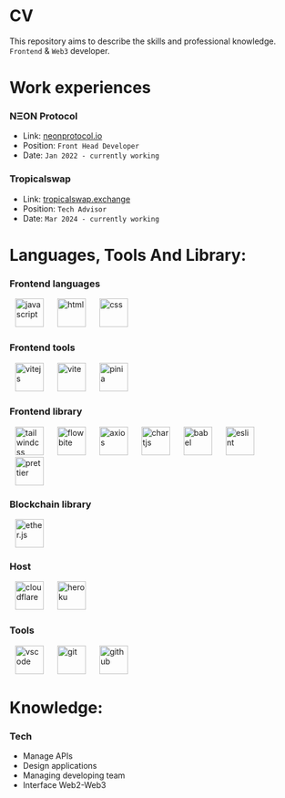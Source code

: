 # CV

This repository aims to describe the skills and professional knowledge.
`Frontend` & `Web3` developer.

# Work experiences
### NΞON Protocol
- Link: [neonprotocol.io](https://neonprotocol.io/)
- Position: `Front Head Developer`
- Date: `Jan 2022 - currently working`
### Tropicalswap
- Link: [tropicalswap.exchange](https://tropicalswap.exchange/?chain=mnt)
- Position: `Tech Advisor`
- Date: `Mar 2024 - currently working`

# Languages, Tools And Library:
### Frontend languages
<div>
<img src="https://e7.pngegg.com/pngimages/87/538/png-clipart-javascript-scalable-graphics-logo-encapsulated-postscript-javascript-icon-text-logo-thumbnail.png" alt="javascript" width="50" hspace = "10"/>
<img src="https://upload.wikimedia.org/wikipedia/commons/thumb/6/61/HTML5_logo_and_wordmark.svg/2048px-HTML5_logo_and_wordmark.svg.png" alt="html" width="50" hspace = "10"/>
<img src="https://upload.wikimedia.org/wikipedia/commons/thumb/d/d5/CSS3_logo_and_wordmark.svg/340px-CSS3_logo_and_wordmark.svg.png" alt="css" width="50" hspace = "10"/>
</div>

### Frontend tools
<div>
<img src="https://w7.pngwing.com/pngs/492/902/png-transparent-vuejs-original-wordmark-logo-icon-thumbnail.png" alt="vitejs" width="50" hspace = "10"/>
<img src="https://upload.wikimedia.org/wikipedia/commons/f/f1/Vitejs-logo.svg" alt="vite" width="50" hspace = "10"/>
<img src="https://pinia.vuejs.org/logo.svg" alt="pinia" width="50" hspace = "10"/>
</div>

### Frontend library
<div>
<img src="https://res.cloudinary.com/startup-grind/image/upload/c_fill,w_500,h_500,g_center/c_fill,dpr_2.0,f_auto,g_center,q_auto:good/v1/gcs/platform-data-dsc/events/Tailwind_CSS_Logo.svg_GkNDLAs.png" alt="tailwindcss" width="50" hspace = "10"/>
<img src="https://flowbite.s3.amazonaws.com/brand/logo-dark/mark/flowbite-logo.png" alt="flowbite" width="50" hspace = "10"/>
<img src="https://upload.wikimedia.org/wikipedia/commons/thumb/d/d1/Axios_%28computer_library%29_logo.svg/2560px-Axios_%28computer_library%29_logo.svg.png" alt="axios" width="50" hspace = "10"/>
<img src="https://asset.brandfetch.io/idFdo8ulhr/idzj34qGQm.png" alt="chartjs" width="50" hspace = "10"/>
<img src="https://user-images.githubusercontent.com/3025322/87547253-bf050400-c6a2-11ea-950a-280311bc6cc8.png" alt="babel" width="50" hspace = "10"/>
<img src="https://upload.wikimedia.org/wikipedia/commons/thumb/e/e3/ESLint_logo.svg/1200px-ESLint_logo.svg.png" alt="eslint" width="50" hspace = "10"/>
<img src="https://avatars.githubusercontent.com/u/25822731?s=280&v=4" alt="prettier" width="50" hspace = "10"/>
</div>

### Blockchain library
<div>
<img src="https://seeklogo.com/images/E/ethers-logo-D5B86204D8-seeklogo.com.png" alt="ether.js" width="50" hspace = "10"/>
</div>

### Host
<div>
<img src="https://cdn.iconscout.com/icon/free/png-256/free-cloudflare-3628686-3029911.png" alt="cloudflare" width="50" hspace = "10"/>
<img src="https://cdn-icons-png.flaticon.com/512/873/873120.png" alt="heroku" width="50" hspace = "10"/>
</div>

### Tools
<div>
<img src="https://cdn.icon-icons.com/icons2/2107/PNG/512/file_type_vscode_icon_130084.png" alt="vscode" width="50" hspace = "10"/>
<img src="https://git-scm.com/images/logos/downloads/Git-Icon-1788C.png" alt="git" width="50" hspace = "10"/>
<img src="https://cdn-icons-png.flaticon.com/512/25/25231.png" alt="github" width="50" hspace = "10"/>
</div>

# Knowledge:
### Tech
- Manage APIs
- Design applications
- Managing developing team
- Interface Web2-Web3
